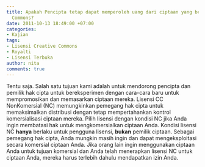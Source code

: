 ```yaml
---
title: Apakah Pencipta tetap dapat memperoleh uang dari ciptaan yang berlisensi Creative
  Commons?
date: 2011-10-13 18:49:00 +07:00
categories:
- Kajian
tags:
- Lisensi Creative Commons
- Royalti
- Lisensi Terbuka
author: nita
comments: true
---
```


Tentu saja. Salah satu tujuan kami adalah untuk mendorong pencipta dan pemilik hak cipta untuk bereksperimen dengan cara-cara baru untuk mempromosikan dan memasarkan ciptaan mereka. Lisensi CC NonKomersial (NC) memungkinkan pemegang hak cipta untuk memaksimalkan distribusi dengan tetap mempertahankan kontrol komersialisasi ciptaan mereka. Pilih lisensi dengan kondisi NC jika Anda ingin membatasi hak untuk mengkomersialkan ciptaan Anda. Kondisi lisensi NC **hanya** berlaku untuk pengguna lisensi, **bukan** pemilik ciptaan. Sebagai pemegang hak cipta, Anda mungkin masih ingin dan dapat mengeksploitasi secara komersial ciptaan Anda. Jika orang lain ingin menggunakan ciptaan Anda untuk tujuan komersial dan Anda telah menerapkan lisensi NC untuk ciptaan Anda, mereka harus terlebih dahulu mendapatkan izin Anda.
